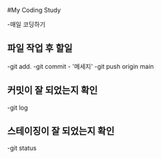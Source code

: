 #My Coding Study

-매일 코딩하기

## 파일 작업 후 할일
-git add.
-git commit - '메세지'
-git push origin main

## 커밋이 잘 되었는지 확인
-git log

## 스테이징이 잘 되었는지 확인
-git status